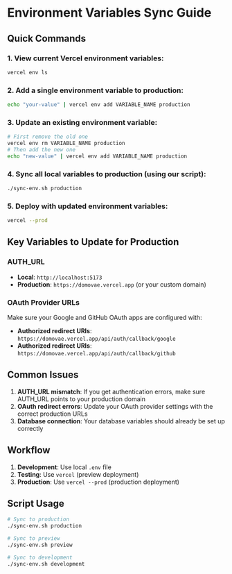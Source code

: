 # Environment Variables Sync Guide

## Quick Commands

### 1. View current Vercel environment variables:

```bash
vercel env ls
```

### 2. Add a single environment variable to production:

```bash
echo "your-value" | vercel env add VARIABLE_NAME production
```

### 3. Update an existing environment variable:

```bash
# First remove the old one
vercel env rm VARIABLE_NAME production
# Then add the new one
echo "new-value" | vercel env add VARIABLE_NAME production
```

### 4. Sync all local variables to production (using our script):

```bash
./sync-env.sh production
```

### 5. Deploy with updated environment variables:

```bash
vercel --prod
```

## Key Variables to Update for Production

### AUTH_URL

- **Local**: `http://localhost:5173`
- **Production**: `https://domovae.vercel.app` (or your custom domain)

### OAuth Provider URLs

Make sure your Google and GitHub OAuth apps are configured with:

- **Authorized redirect URIs**: `https://domovae.vercel.app/api/auth/callback/google`
- **Authorized redirect URIs**: `https://domovae.vercel.app/api/auth/callback/github`

## Common Issues

1. **AUTH_URL mismatch**: If you get authentication errors, make sure AUTH_URL points to your production domain
2. **OAuth redirect errors**: Update your OAuth provider settings with the correct production URLs
3. **Database connection**: Your database variables should already be set up correctly

## Workflow

1. **Development**: Use local `.env` file
2. **Testing**: Use `vercel` (preview deployment)
3. **Production**: Use `vercel --prod` (production deployment)

## Script Usage

```bash
# Sync to production
./sync-env.sh production

# Sync to preview
./sync-env.sh preview

# Sync to development
./sync-env.sh development
```
